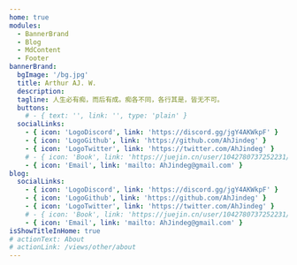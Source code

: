 ```yaml
---
home: true
modules:
  - BannerBrand
  - Blog
  - MdContent
  - Footer
bannerBrand:
  bgImage: '/bg.jpg'
  title: Arthur AJ. W.
  description:
  tagline: 人生必有痴，而后有成。痴各不同，各行其是，皆无不可。
  buttons:
    # - { text: '', link: '', type: 'plain' }
  socialLinks:
    - { icon: 'LogoDiscord', link: 'https://discord.gg/jgY4AKWkpF' }
    - { icon: 'LogoGithub', link: 'https://github.com/AhJindeg' }
    - { icon: 'LogoTwitter', link: 'https://twitter.com/AhJindeg' }
    # - { icon: 'Book', link: 'https://juejin.cn/user/1042780737252231/posts' }
    - { icon: 'Email', link: 'mailto: AhJindeg@gmail.com' }
blog:
  socialLinks:
    - { icon: 'LogoDiscord', link: 'https://discord.gg/jgY4AKWkpF' }
    - { icon: 'LogoGithub', link: 'https://github.com/AhJindeg' }
    - { icon: 'LogoTwitter', link: 'https://twitter.com/AhJindeg' }
    # - { icon: 'Book', link: 'https://juejin.cn/user/1042780737252231/posts' }
    - { icon: 'Email', link: 'mailto: AhJindeg@gmail.com' }
isShowTitleInHome: true
# actionText: About
# actionLink: /views/other/about
---
```

